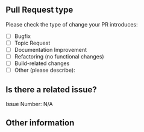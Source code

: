 <!--- Please provide a general summary of your changes in the title above -->

## Pull Request type

<!-- Please try to limit your pull request to one type; submit multiple pull requests if needed. -->

Please check the type of change your PR introduces:

- [ ] Bugfix
- [ ] Topic Request
- [ ] Documentation Improvement
- [ ] Refactoring (no functional changes)
- [ ] Build-related changes
- [ ] Other (please describe):

## Is there a related issue?

<!-- Please link to a relevant issue (if it exists). -->

Issue Number: N/A

## Other information

<!-- Please add any other information that you feel is important to this PR.-->
